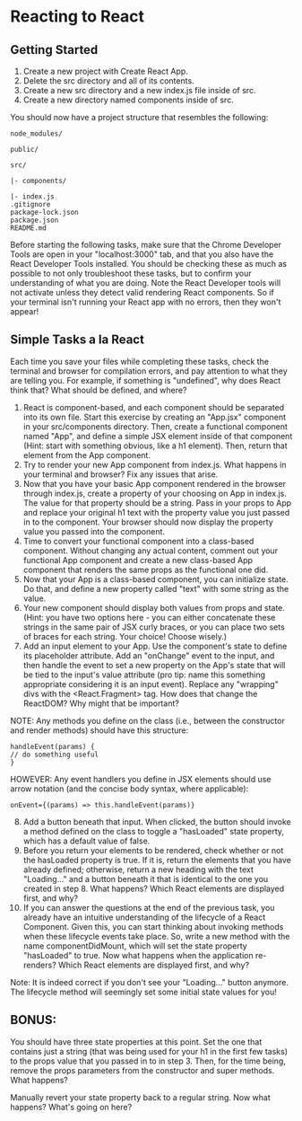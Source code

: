 # Reacting to React
## Getting Started
1. Create a new project with Create React App.
2. Delete the src directory and all of its contents.
3. Create a new src directory and a new index.js file inside of src.
4. Create a new directory named components inside of src.

You should now have a project structure that resembles the following:

    node_modules/

    public/

    src/

    |- components/

    |- index.js
    .gitignore
    package-lock.json
    package.json
    README.md

Before starting the following tasks, make sure that the Chrome Developer Tools are open in your "localhost:3000" tab, and that you also have the React Developer Tools installed. You should be checking these as much as possible to not only troubleshoot these tasks, but to confirm your understanding of what you are doing. Note the React Developer tools will not activate unless they detect valid rendering React components. So if your terminal isn't running your React app with no errors, then they won't appear!

## Simple Tasks a la React
Each time you save your files while completing these tasks, check the terminal and browser for compilation errors, and pay attention to what they are telling you. For example, if something is "undefined", why does React think that? What should be defined, and where?
1. React is component-based, and each component should be separated into its own file. Start this exercise by creating an "App.jsx" component in your src/components directory. Then, create a functional component named "App", and define a simple JSX element inside of that component (Hint: start with something obvious, like a h1 element). Then, return that element from the App component.
2. Try to render your new App component from index.js. What happens in your terminal and browser? Fix any issues that arise.
3. Now that you have your basic App component rendered in the browser through index.js, create a property of your choosing on App in index.js. The value for that property should be a string. Pass in your props to App and replace your original h1 text with the property value you just passed in to the component. Your browser should now display the property value you passed into the component.
4. Time to convert your functional component into a class-based component. Without changing any actual content, comment out your functional App component and create a new class-based App component that renders the same props as the functional one did.
5. Now that your App is a class-based component, you can initialize state. Do that, and define a new property called "text" with some string as the value.
6. Your new component should display both values from props and state. (Hint: you have two options here - you can either concatenate these strings in the same pair of JSX curly braces, or you can place two sets of braces for each string. Your choice! Choose wisely.)
7. Add an input element to your App. Use the component's state to define its placeholder attribute. Add an "onChange" event to the input, and then handle the event to set a new property on the App's state that will be tied to the input's value attribute (pro tip: name this something appropriate considering it is an input event). Replace any "wrapping" divs with the <React.Fragment> tag. How does that change the ReactDOM? Why might that be important?

NOTE: Any methods you define on the class (i.e., between the constructor and render methods) should have this structure:

    handleEvent(params) {
    // do something useful
    }

HOWEVER: Any event handlers you define in JSX elements should use arrow notation (and the concise body syntax, where applicable):

    onEvent={(params) => this.handleEvent(params)}

8. Add a button beneath that input. When clicked, the button should invoke a method defined on the class to toggle a "hasLoaded" state property, which has a default value of false.
9. Before you return your elements to be rendered, check whether or not the hasLoaded property is true. If it is, return the elements that you have already defined; otherwise, return a new heading with the text "Loading..." and a button beneath it that is identical to the one you created in step 8. What happens? Which React elements are displayed first, and why?
10. If you can answer the questions at the end of the previous task, you already have an intuitive understanding of the lifecycle of a React Component. Given this, you can start thinking about invoking methods when these lifecycle events take place. So, write a new method with the name componentDidMount, which will set the state property "hasLoaded" to true. Now what happens when the application re-renders? Which React elements are displayed first, and why?

Note: It is indeed correct if you don't see your "Loading..." button anymore. The lifecycle method will seemingly set some initial state values for you!

## BONUS:
You should have three state properties at this point. Set the one that contains just a string (that was being used for your h1 in the first few tasks) to the props value that you passed in to <App /> in step 3. Then, for the time being, remove the props parameters from the constructor and super methods. What happens?

Manually revert your state property back to a regular string. Now what happens? What's going on here?
